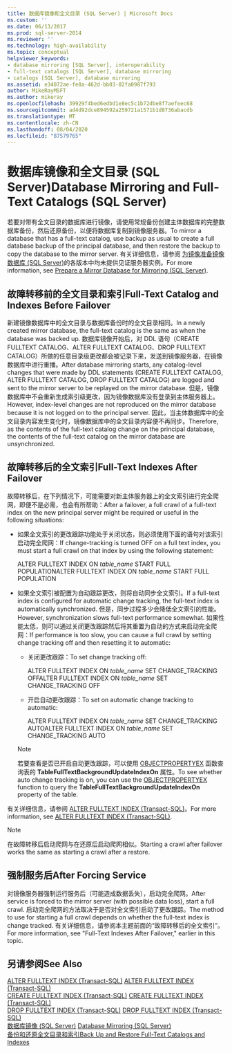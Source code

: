 ```yaml
---
title: 数据库镜像和全文目录 (SQL Server) | Microsoft Docs
ms.custom: ''
ms.date: 06/13/2017
ms.prod: sql-server-2014
ms.reviewer: ''
ms.technology: high-availability
ms.topic: conceptual
helpviewer_keywords:
- database mirroring [SQL Server], interoperability
- full-text catalogs [SQL Server], database mirroring
- catalogs [SQL Server], database mirroring
ms.assetid: e34072ae-fe8a-462d-bb03-02fa0987f793
author: MikeRayMSFT
ms.author: mikeray
ms.openlocfilehash: 39929f4bed6edbd1e8ec5c1b72dbe8f7aefeec68
ms.sourcegitcommit: ad4d92dce894592a259721a1571b1d8736abacdb
ms.translationtype: MT
ms.contentlocale: zh-CN
ms.lasthandoff: 08/04/2020
ms.locfileid: "87579765"
---
```

# <a name="database-mirroring-and-full-text-catalogs-sql-server"></a><span data-ttu-id="a2307-102">数据库镜像和全文目录 (SQL Server)</span><span class="sxs-lookup"><span data-stu-id="a2307-102">Database Mirroring and Full-Text Catalogs (SQL Server)</span></span>
  <span data-ttu-id="a2307-103">若要对带有全文目录的数据库进行镜像，请使用常规备份创建主体数据库的完整数据库备份，然后还原备份，以便将数据库复制到镜像服务器。</span><span class="sxs-lookup"><span data-stu-id="a2307-103">To mirror a database that has a full-text catalog, use backup as usual to create a full database backup of the principal database, and then restore the backup to copy the database to the mirror server.</span></span> <span data-ttu-id="a2307-104">有关详细信息，请参阅 [为镜像准备镜像数据库 (SQL Server)](prepare-a-mirror-database-for-mirroring-sql-server.md)的各版本中均未提供见证服务器实例。</span><span class="sxs-lookup"><span data-stu-id="a2307-104">For more information, see [Prepare a Mirror Database for Mirroring &#40;SQL Server&#41;](prepare-a-mirror-database-for-mirroring-sql-server.md).</span></span>  
  
## <a name="full-text-catalog-and-indexes-before-failover"></a><span data-ttu-id="a2307-105">故障转移前的全文目录和索引</span><span class="sxs-lookup"><span data-stu-id="a2307-105">Full-Text Catalog and Indexes Before Failover</span></span>  
 <span data-ttu-id="a2307-106">新建镜像数据库中的全文目录与数据库备份时的全文目录相同。</span><span class="sxs-lookup"><span data-stu-id="a2307-106">In a newly created mirror database, the full-text catalog is the same as when the database was backed up.</span></span> <span data-ttu-id="a2307-107">数据库镜像开始后，对 DDL 语句（CREATE FULLTEXT CATALOG、ALTER FULLTEXT CATALOG、DROP FULLTEXT CATALOG）所做的任意目录级更改都会被记录下来，发送到镜像服务器，在镜像数据库中进行重播。</span><span class="sxs-lookup"><span data-stu-id="a2307-107">After database mirroring starts, any catalog-level changes that were made by DDL statements (CREATE FULLTEXT CATALOG, ALTER FULLTEXT CATALOG, DROP FULLTEXT CATALOG) are logged and sent to the mirror server to be replayed on the mirror database.</span></span> <span data-ttu-id="a2307-108">但是，镜像数据库中不会重新生成索引级更改，因为镜像数据库没有登录到主体服务器上。</span><span class="sxs-lookup"><span data-stu-id="a2307-108">However, index-level changes are not reproduced on the mirror database because it is not logged on to the principal server.</span></span> <span data-ttu-id="a2307-109">因此，当主体数据库中的全文目录内容发生变化时，镜像数据库中的全文目录内容便不再同步。</span><span class="sxs-lookup"><span data-stu-id="a2307-109">Therefore, as the contents of the full-text catalog change on the principal database, the contents of the full-text catalog on the mirror database are unsynchronized.</span></span>  
  
## <a name="full-text-indexes-after-failover"></a><span data-ttu-id="a2307-110">故障转移后的全文索引</span><span class="sxs-lookup"><span data-stu-id="a2307-110">Full-Text Indexes After Failover</span></span>  
 <span data-ttu-id="a2307-111">故障转移后，在下列情况下，可能需要对新主体服务器上的全文索引进行完全爬网，即便不是必需，也会有所帮助：</span><span class="sxs-lookup"><span data-stu-id="a2307-111">After a failover, a full crawl of a full-text index on the new principal server might be required or useful in the following situations:</span></span>  
  
-   <span data-ttu-id="a2307-112">如果全文索引的更改跟踪功能处于关闭状态，则必须使用下面的语句对该索引启动完全爬网：</span><span class="sxs-lookup"><span data-stu-id="a2307-112">If change-tracking is turned OFF on a full text index, you must start a full crawl on that index by using the following statement:</span></span>  
  
     <span data-ttu-id="a2307-113">ALTER FULLTEXT INDEX ON *table_name* START FULL POPULATION</span><span class="sxs-lookup"><span data-stu-id="a2307-113">ALTER FULLTEXT INDEX ON *table_name* START FULL POPULATION</span></span>  
  
-   <span data-ttu-id="a2307-114">如果全文索引被配置为自动跟踪更改，则将自动同步全文索引。</span><span class="sxs-lookup"><span data-stu-id="a2307-114">If a full-text index is configured for automatic change tracking, the full-text index is automatically synchronized.</span></span> <span data-ttu-id="a2307-115">但是，同步过程多少会降低全文索引的性能。</span><span class="sxs-lookup"><span data-stu-id="a2307-115">However, synchronization slows full-text performance somewhat.</span></span> <span data-ttu-id="a2307-116">如果性能太低，则可以通过关闭更改跟踪然后将其重置为自动的方式来启动完全爬网：</span><span class="sxs-lookup"><span data-stu-id="a2307-116">If performance is too slow, you can cause a full crawl by setting change tracking off and then resetting it to automatic:</span></span>  
  
    -   <span data-ttu-id="a2307-117">关闭更改跟踪：</span><span class="sxs-lookup"><span data-stu-id="a2307-117">To set change tracking off:</span></span>  
  
         <span data-ttu-id="a2307-118">ALTER FULLTEXT INDEX ON *table_name* SET CHANGE_TRACKING OFF</span><span class="sxs-lookup"><span data-stu-id="a2307-118">ALTER FULLTEXT INDEX ON *table_name* SET CHANGE_TRACKING OFF</span></span>  
  
    -   <span data-ttu-id="a2307-119">开启自动更改跟踪：</span><span class="sxs-lookup"><span data-stu-id="a2307-119">To set on automatic change tracking to automatic:</span></span>  
  
         <span data-ttu-id="a2307-120">ALTER FULLTEXT INDEX ON *table_name* SET CHANGE_TRACKING AUTO</span><span class="sxs-lookup"><span data-stu-id="a2307-120">ALTER FULLTEXT INDEX ON *table_name* SET CHANGE_TRACKING AUTO</span></span>  
  
    > [!NOTE]  
    >  <span data-ttu-id="a2307-121">若要查看是否已开启自动更改跟踪，可以使用 [OBJECTPROPERTYEX](/sql/t-sql/functions/objectproperty-transact-sql) 函数查询表的 **TableFullTextBackgroundUpdateIndexOn** 属性。</span><span class="sxs-lookup"><span data-stu-id="a2307-121">To see whether auto change tracking is on, you can use the [OBJECTPROPERTYEX](/sql/t-sql/functions/objectproperty-transact-sql) function to query the **TableFullTextBackgroundUpdateIndexOn** property of the table.</span></span>  
  
 <span data-ttu-id="a2307-122">有关详细信息，请参阅 [ALTER FULLTEXT INDEX (Transact-SQL)](/sql/t-sql/statements/alter-fulltext-index-transact-sql)。</span><span class="sxs-lookup"><span data-stu-id="a2307-122">For more information, see [ALTER FULLTEXT INDEX &#40;Transact-SQL&#41;](/sql/t-sql/statements/alter-fulltext-index-transact-sql).</span></span>  
  
> [!NOTE]  
>  <span data-ttu-id="a2307-123">在故障转移后启动爬网与在还原后启动爬网相似。</span><span class="sxs-lookup"><span data-stu-id="a2307-123">Starting a crawl after failover works the same as starting a crawl after a restore.</span></span>  
  
## <a name="after-forcing-service"></a><span data-ttu-id="a2307-124">强制服务后</span><span class="sxs-lookup"><span data-stu-id="a2307-124">After Forcing Service</span></span>  
 <span data-ttu-id="a2307-125">对镜像服务器强制运行服务后（可能造成数据丢失），启动完全爬网。</span><span class="sxs-lookup"><span data-stu-id="a2307-125">After service is forced to the mirror server (with possible data loss), start a full crawl.</span></span> <span data-ttu-id="a2307-126">启动完全爬网的方法取决于是否对全文索引启动了更改跟踪。</span><span class="sxs-lookup"><span data-stu-id="a2307-126">The method to use for starting a full crawl depends on whether the full-text index is change tracked.</span></span> <span data-ttu-id="a2307-127">有关详细信息，请参阅本主题前面的“故障转移后的全文索引”。</span><span class="sxs-lookup"><span data-stu-id="a2307-127">For more information, see "Full-Text Indexes After Failover," earlier in this topic.</span></span>  
  
## <a name="see-also"></a><span data-ttu-id="a2307-128">另请参阅</span><span class="sxs-lookup"><span data-stu-id="a2307-128">See Also</span></span>  
 <span data-ttu-id="a2307-129">[ALTER FULLTEXT INDEX (Transact-SQL)](/sql/t-sql/statements/alter-fulltext-index-transact-sql) </span><span class="sxs-lookup"><span data-stu-id="a2307-129">[ALTER FULLTEXT INDEX &#40;Transact-SQL&#41;](/sql/t-sql/statements/alter-fulltext-index-transact-sql) </span></span>  
 <span data-ttu-id="a2307-130">[CREATE FULLTEXT INDEX (Transact-SQL)](/sql/t-sql/statements/create-fulltext-index-transact-sql) </span><span class="sxs-lookup"><span data-stu-id="a2307-130">[CREATE FULLTEXT INDEX &#40;Transact-SQL&#41;](/sql/t-sql/statements/create-fulltext-index-transact-sql) </span></span>  
 <span data-ttu-id="a2307-131">[DROP FULLTEXT INDEX (Transact-SQL)](/sql/t-sql/statements/drop-fulltext-index-transact-sql) </span><span class="sxs-lookup"><span data-stu-id="a2307-131">[DROP FULLTEXT INDEX &#40;Transact-SQL&#41;](/sql/t-sql/statements/drop-fulltext-index-transact-sql) </span></span>  
 <span data-ttu-id="a2307-132">[数据库镜像 (SQL Server)](database-mirroring-sql-server.md) </span><span class="sxs-lookup"><span data-stu-id="a2307-132">[Database Mirroring &#40;SQL Server&#41;](database-mirroring-sql-server.md) </span></span>  
 [<span data-ttu-id="a2307-133">备份和还原全文目录和索引</span><span class="sxs-lookup"><span data-stu-id="a2307-133">Back Up and Restore Full-Text Catalogs and Indexes</span></span>](../../relational-databases/indexes/indexes.md)  
  
  
